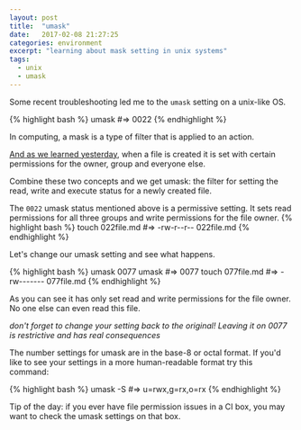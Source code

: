 ```yaml
---
layout: post
title:  "umask"
date:   2017-02-08 21:27:25
categories: environment
excerpt: "learning about mask setting in unix systems"
tags:
  - unix
  - umask
---
```


Some recent troubleshooting led me to the `umask` setting on a unix-like OS.

{% highlight bash %}
umask
#=> 0022
{% endhighlight %}

In computing, a mask is a type of filter that is applied to an action.

[And as we learned yesterday](https://lombardo-chcg.github.io/environment/2017/02/07/file-system-permissions.html), when a file is created it is set with certain permissions for the owner, group and everyone else.

Combine these two concepts and we get umask: the filter for setting the read, write and execute status for a newly created file.

The `0022` umask status mentioned above is a permissive setting.  It sets read permissions for all three groups and write permissions for the file owner.
{% highlight bash %}
touch 022file.md
#=> -rw-r--r--   022file.md
{% endhighlight %}

Let's change our umask setting and see what happens.

{% highlight bash %}
umask 0077
umask
#=> 0077
touch 077file.md
#=> -rw-------  077file.md
{% endhighlight %}

As you can see it has only set read and write permissions for the file owner.  No one else can even read this file.

*don't forget to change your setting back to the original!  Leaving it on 0077 is restrictive and has real consequences*

The number settings for umask are in the base-8 or octal format.  If you'd like to see your settings in a more human-readable format try this command:

{% highlight bash %}
umask -S
#=> u=rwx,g=rx,o=rx
{% endhighlight %}

Tip of the day: if you ever have file permission issues in a CI box, you may want to check the umask settings on that box.

